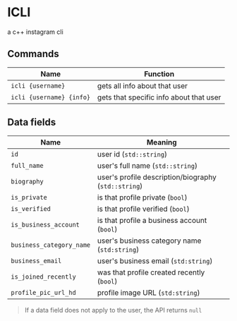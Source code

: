 # ICLI
 a c++ instagram cli

## Commands
|  Name                                 | Function |
| ------------------------------------- | -------- |
| `icli {username}`                     | gets all info about that user   |
| `icli {username} {info}`              | gets that specific info about that user   |

## Data fields
|  Name                                 | Meaning |
| ------------------------------------- | ------- |
| `id`                                  | user id (`std::string`) |
| `full_name`                           | user's full name (`std::string`) |
| `biography`                           | user's profile description/biography (`std::string`) |
| `is_private`                          | is that profile private (`bool`) |
| `is_verified`                         | is that profile verified (`bool`) |
| `is_business_account`                 | is that profile a business account (`bool`) |
| `business_category_name`              | user's business category name (`std:string`) |
| `business_email`                      | user's business email (`std:string`) |
| `is_joined_recently`                  | was that profile created recently (`bool`) |
| `profile_pic_url_hd`                  | profile image URL (`std:string`) |

> If a data field does not apply to the user, the API returns `null`

